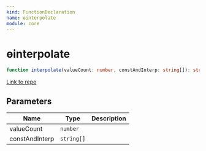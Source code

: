 ```yaml
---
kind: FunctionDeclaration
name: ɵinterpolate
module: core
---
```


# ɵinterpolate

```ts
function interpolate(valueCount: number, constAndInterp: string[]): string;
```

[Link to repo](https://github.com/timdeschryver/angular/blob/master/packages/core/src/view/util.ts#L394-L400)

## Parameters

| Name           | Type       | Description |
| -------------- | ---------- | ----------- |
| valueCount     | `number`   |             |
| constAndInterp | `string[]` |             |
